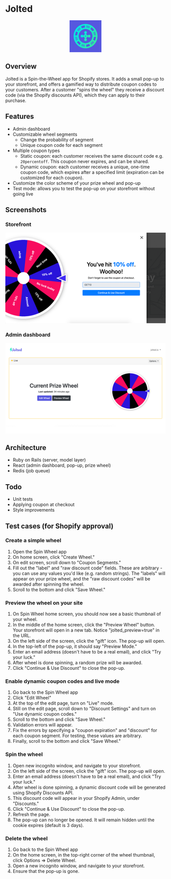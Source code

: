 # Jolted

<p align="center" >
  <img src="./logo.png" width="100"/>
</p>


## Overview

Jolted is a Spin-the-Wheel app for Shopify stores. It adds a small pop-up to your storefront, and offers a gamified way to distribute coupon codes to your customers. After a customer "spins the wheel" they receive a discount code (via the Shopify discounts API), which they can apply to their purchase.


## Features
* Admin dashboard
* Customizable wheel segments
  * Change the probability of segment
  * Unique coupon code for each segment
* Multiple coupon types
  * Static coupon: each customer receives the same discount code e.g. `20percentoff`. This coupon never expires, and can be shared.
  * Dynamic coupon: each customer receives a unique, one-time coupon code, which expires after a specified limit (expiration can be customized for each coupon).
* Customize the color scheme of your prize wheel and pop-up
* Test mode: allows you to test the pop-up on your storefront without going live


## Screenshots

### Storefront
![Storefront image](./storefront.png)

### Admin dashboard
![Admin dashboard image](./dashboard.png)


## Architecture
* Ruby on Rails (server, model layer)
* React (admin dashboard, pop-up, prize wheel)
* Redis (job queue)


## Todo

* Unit tests
* Applying coupon at checkout
* Style improvements

## Test cases (for Shopify approval)

### Create a simple wheel
1. Open the Spin Wheel app
2. On home screen, click "Create Wheel."
3. On edit screen, scroll down to "Coupon Segments."
4. Fill out the "label" and "raw discount code" fields. These are arbitrary - you can use any values you'd like (e.g. random strings). The "labels" will appear on your prize wheel, and the "raw discount codes" will be awarded after spinning the wheel.
5. Scroll to the bottom and click "Save Wheel."

### Preview the wheel on your site
1. On Spin Wheel home screen, you should now see a basic thumbnail of your wheel.
2. In the middle of the home screen, click the "Preview Wheel" button. Your storefront will open in a new tab. Notice "jolted_preview=true" in the URL.
3. On the left side of the screen, click the "gift" icon. The pop-up will open.
4. In the top-left of the pop-up, it should say "Preview Mode."
5. Enter an email address (doesn't have to be a real email), and click "Try your luck."
6. After wheel is done spinning, a random prize will be awarded.
7. Click "Continue & Use Discount" to close the pop-up.

### Enable dynamic coupon codes and live mode
1. Go back to the Spin Wheel app
2. Click "Edit Wheel"
3. At the top of the edit page, turn on "Live" mode.
4. Still on the edit page, scroll down to "Discount Settings" and turn on "Use dynamic coupon codes."
5. Scroll to the bottom and click "Save Wheel."
6. Validation errors will appear.
7. Fix the errors by specifying a "coupon expiration" and "discount" for each coupon segment. For testing, these values are arbitrary.
8. Finally, scroll to the bottom and click "Save Wheel."

### Spin the wheel
1. Open new incognito window, and navigate to your storefront.
2. On the left side of the screen, click the "gift" icon. The pop-up will open.
3. Enter an email address (doesn't have to be a real email), and click "Try your luck."
4. After wheel is done spinning, a dynamic discount code will be generated using Shopify Discounts API.
5. This discount code will appear in your Shopify Admin, under "Discounts."
6. Click "Continue & Use Discount" to close the pop-up.
7. Refresh the page.
8. The pop-up can no longer be opened. It will remain hidden until the cookie expires (default is 3 days).

### Delete the wheel
1. Go back to the Spin Wheel app
2. On the home screen, in the top-right corner of the wheel thumbnail, click Options => Delete Wheel.
3. Open a new incognito window, and navigate to your storefront.
4. Ensure that the pop-up is gone.
